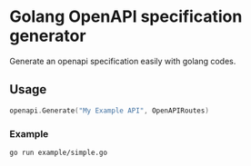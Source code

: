 # Golang OpenAPI specification generator

Generate an openapi specification easily with golang codes.

## Usage

```go
openapi.Generate("My Example API", OpenAPIRoutes)
````

### Example

```bash
go run example/simple.go
```

